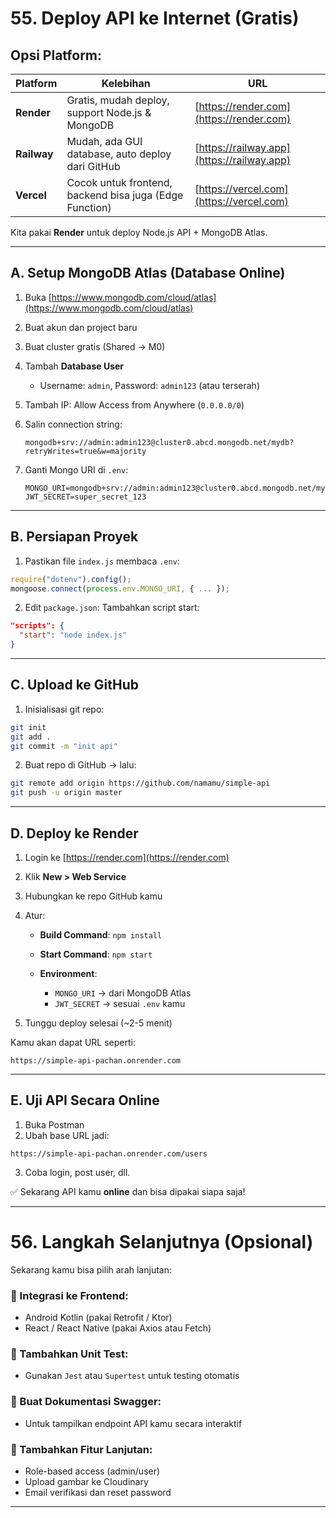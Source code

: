 # 55. Deploy API ke Internet (Gratis)

## Opsi Platform:

| Platform    | Kelebihan                                               | URL                                        |
| ----------- | ------------------------------------------------------- | ------------------------------------------ |
| **Render**  | Gratis, mudah deploy, support Node.js & MongoDB         | [https://render.com](https://render.com)   |
| **Railway** | Mudah, ada GUI database, auto deploy dari GitHub        | [https://railway.app](https://railway.app) |
| **Vercel**  | Cocok untuk frontend, backend bisa juga (Edge Function) | [https://vercel.com](https://vercel.com)   |

Kita pakai **Render** untuk deploy Node.js API + MongoDB Atlas.

---

## A. Setup MongoDB Atlas (Database Online)

1. Buka [https://www.mongodb.com/cloud/atlas](https://www.mongodb.com/cloud/atlas)
2. Buat akun dan project baru
3. Buat cluster gratis (Shared → M0)
4. Tambah **Database User**

   * Username: `admin`, Password: `admin123` (atau terserah)
5. Tambah IP: Allow Access from Anywhere (`0.0.0.0/0`)
6. Salin connection string:

   ```
   mongodb+srv://admin:admin123@cluster0.abcd.mongodb.net/mydb?retryWrites=true&w=majority
   ```
7. Ganti Mongo URI di `.env`:

   ```env
   MONGO_URI=mongodb+srv://admin:admin123@cluster0.abcd.mongodb.net/mydb
   JWT_SECRET=super_secret_123
   ```

---

## B. Persiapan Proyek

1. Pastikan file `index.js` membaca `.env`:

```javascript
require("dotenv").config();
mongoose.connect(process.env.MONGO_URI, { ... });
```

2. Edit `package.json`:
   Tambahkan script start:

```json
"scripts": {
  "start": "node index.js"
}
```

---

## C. Upload ke GitHub

1. Inisialisasi git repo:

```bash
git init
git add .
git commit -m "init api"
```

2. Buat repo di GitHub → lalu:

```bash
git remote add origin https://github.com/namamu/simple-api
git push -u origin master
```

---

## D. Deploy ke Render

1. Login ke [https://render.com](https://render.com)
2. Klik **New > Web Service**
3. Hubungkan ke repo GitHub kamu
4. Atur:

   * **Build Command**: `npm install`
   * **Start Command**: `npm start`
   * **Environment**:

     * `MONGO_URI` → dari MongoDB Atlas
     * `JWT_SECRET` → sesuai `.env` kamu
5. Tunggu deploy selesai (\~2-5 menit)

Kamu akan dapat URL seperti:

```
https://simple-api-pachan.onrender.com
```

---

## E. Uji API Secara Online

1. Buka Postman
2. Ubah base URL jadi:

```
https://simple-api-pachan.onrender.com/users
```

3. Coba login, post user, dll.

✅ Sekarang API kamu **online** dan bisa dipakai siapa saja!

---

# 56. Langkah Selanjutnya (Opsional)

Sekarang kamu bisa pilih arah lanjutan:

### 🔗 Integrasi ke Frontend:

* Android Kotlin (pakai Retrofit / Ktor)
* React / React Native (pakai Axios atau Fetch)

### 🧪 Tambahkan Unit Test:

* Gunakan `Jest` atau `Supertest` untuk testing otomatis

### 📖 Buat Dokumentasi Swagger:

* Untuk tampilkan endpoint API kamu secara interaktif

### 🧠 Tambahkan Fitur Lanjutan:

* Role-based access (admin/user)
* Upload gambar ke Cloudinary
* Email verifikasi dan reset password

---
